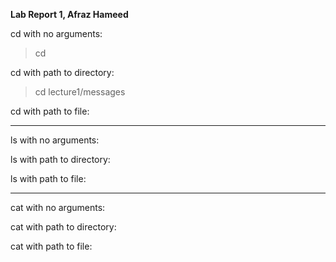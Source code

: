 **Lab Report 1, Afraz Hameed**

cd with no arguments:

> cd

cd with path to directory:

> cd lecture1/messages

cd with path to file:

---

ls with no arguments:

ls with path to directory:

ls with path to file:

---

cat with no arguments:

cat with path to directory:

cat with path to file:

